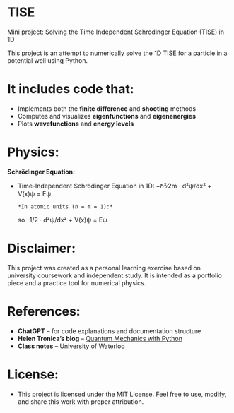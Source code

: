 # TISE
Mini project: Solving the Time Independent Schrodinger Equation (TISE) in 1D

This project is an attempt to numerically solve the 1D TISE for a particle in a potential well using Python. 

# It includes code that:
- Implements both the **finite difference** and **shooting** methods
- Computes and visualizes **eigenfunctions** and **eigenenergies**
- Plots **wavefunctions** and **energy levels**

# Physics:
**Schrödinger Equation:**
- Time-Independent Schrödinger Equation in 1D:
      −ℏ²⁄2m · d²ψ/dx² + V(x)ψ = Eψ
  
      *In atomic units (ℏ = m = 1):*
  so
      -1/2 · d²ψ/dx² + V(x)ψ = Eψ

# Disclaimer:
This project was created as a personal learning exercise based on university coursework and independent study. It is intended as a portfolio piece and a practice tool for numerical physics.

# References:
- **ChatGPT** – for code explanations and documentation structure
- **Helen Tronica’s blog** – [Quantum Mechanics with Python](https://helentronica.com/2014/09/04/quantum-mechanics-with-the-python/)
- **Class notes** – University of Waterloo

# License:
- This project is licensed under the MIT License. Feel free to use, modify, and share this work with proper attribution.
